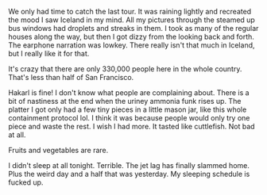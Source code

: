 We only had time to catch the last tour. It was raining lightly and recreated the mood I saw Iceland in my mind. All my pictures through the steamed up bus windows had droplets and streaks in them. I took as many of the regular houses along the way, but then I got dizzy from the looking back and forth. The earphone narration was lowkey. There really isn't that much in Iceland, but I really like it for that.

It's crazy that there are only 330,000 people here in the whole country. That's less than half of San Francisco.

Hakarl is fine! I don't know what people are complaining about. There is a bit of nastiness at the end when the uriney ammonia funk rises up. The platter I got only had a few tiny pieces in a little mason jar, like this whole containment protocol lol. I think it was because people would only try one piece and waste the rest. I wish I had more. It tasted like cuttlefish. Not bad at all.

Fruits and vegetables are rare.

I didn't sleep at all tonight. Terrible. The jet lag has finally slammed home. Plus the weird day and a half that was yesterday. My sleeping schedule is fucked up.
